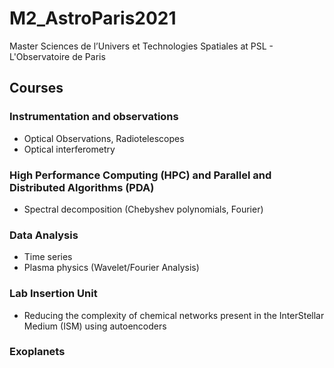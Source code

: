 # M2_AstroParis2021
Master Sciences de l’Univers et Technologies Spatiales at PSL - L'Observatoire de Paris

## Courses

### Instrumentation and observations
* Optical Observations, Radiotelescopes
* Optical interferometry
### High Performance Computing (HPC) and Parallel and Distributed Algorithms (PDA)
* Spectral decomposition (Chebyshev polynomials, Fourier)
### Data Analysis
* Time series
* Plasma physics (Wavelet/Fourier Analysis)
### Lab Insertion Unit 
* Reducing the complexity of chemical networks present in the InterStellar Medium (ISM) using autoencoders
### Exoplanets

